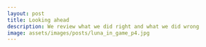 ```yaml
---
layout: post
title: Looking ahead
description: We review what we did right and what we did wrong 
image: assets/images/posts/luna_in_game_p4.jpg
---
```


